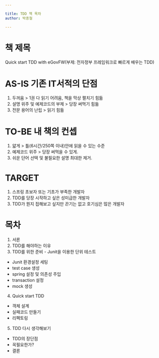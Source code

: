 ```yaml
---

title: TDD 책 목차
author: 박종철

--- 
```


# 책 제목
Quick start TDD with eGovFW(부제: 전자정부 프레임워크로 빠르게 배우는 TDD)


# AS-IS 기존 IT서적의 단점
1. 두꺼움 > 1권 다 읽기 어려움, 책을 막상 펼치기 힘듦
2. 설명 위주 및 예제코드의 부제 > 당장 써먹기 힘듦
3. 전문 용어의 난립 > 읽기 힘듦

# TO-BE 내 책의 컨셉
1. 얇게 > 틀(6시간/250쪽 이내)안에 읽을 수 있는 수준
2. 예제코드 위주 > 당장 써먹을 수 있게.
3. 쉬운 단어 선택 및 불필요한 설명 최대한 제거.

# TARGET
1. 스프링 초보자 또는 기초가 부족한 개발자
2. TDD를 당장 시작하고 싶은 성미급한 개발자
3. TDD가 뭔지 접해보고 싶지만 끈기는 없고 호기심은 많은 개발자

# 목차
1. 서론
2. TDD를 해야하는 이유
3. TDD를 위한 준비 - Junit을 이용한 단위 테스트
 - Junit 환경설정 세팅
 - test case 생성
 - spring 설정 및 의존성 주입
 - transaction 설정
 - mock 생성
4. Quick start TDD
 - 객체 설계
 - 실패코드 만들기
 - 리펙토링
5. TDD 다시 생각해보기
 - TDD의 장단점
 - 꼭필요한가?
 - 결론
 
